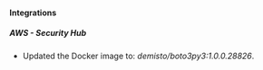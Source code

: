 #### Integrations
##### AWS - Security Hub
- Updated the Docker image to: *demisto/boto3py3:1.0.0.28826*.
